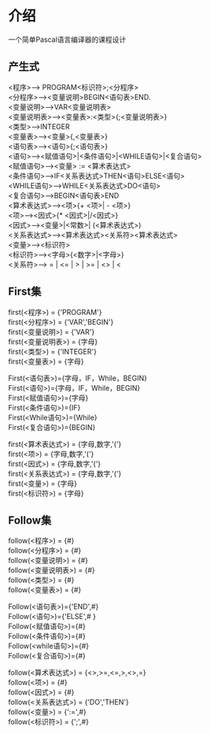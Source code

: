 # 介绍

一个简单Pascal语言编译器的课程设计  

## 产生式

<程序>—> PROGRAM<标识符>;<分程序>  
<分程序>—><变量说明>BEGIN<语句表>END.  
<变量说明>—>VAR<变量说明表>  
<变量说明表>—><变量表>:<类型>{;<变量说明表>}  
<类型>—>INTEGER  
<变量表>—><变量>{,<变量表>}  
<语句表>—><语句>{;<语句表>}  
<语句>—><赋值语句>|<条件语句>|<WHILE语句>|<复合语句>  
<赋值语句>—><变量> := <算术表达式>  
<条件语句>—>IF<关系表达式>THEN<语句>ELSE<语句>  
<WHILE语句>—>WHILE<关系表达式>DO<语句>  
<复合语句>—>BEGIN<语句表>END  
<算术表达式>—><项>{+ <项>| - <项>}  
<项>—><因式>{* <因式>|/<因式>}  
<因式>—><变量>|<常数>| (<算术表达式>)  
<关系表达式>—><算术表达式><关系符><算术表达式>  
<变量>—><标识符>  
<标识符>—><字母>{<数字>|<字母>}  
<关系符>—> = | <= | > | >= | <> | <

## First集

first(<程序>) = {'PROGRAM'}  
first(<分程序>) = {'VAR','BEGIN'}  
first(<变量说明>) = {'VAR'}  
first(<变量说明表>) = {字母}  
first(<类型>) = {'INTEGER'}  
first(<变量表>) = {字母}  

First(<语句表>)={字母，IF，While，BEGIN}  
First(<语句>)={字母，IF，While，BEGIN}  
First(<赋值语句>)={字母}  
First(<条件语句>)={IF}  
First(<While语句>)={While}  
First(<复合语句>)={BEGIN}  

first(<算术表达式>) = {字母,数字,'('}  
first(<项>) = {字母,数字,'('}  
first(<因式>) = {字母,数字,'('}  
first(<关系表达式>) = {字母,数字,'('}  
first(<变量>) = {字母}  
first(<标识符>) = {字母}

## Follow集

follow(<程序>) = {#}  
follow(<分程序>) = {#}  
follow(<变量说明>) = {#}  
follow(<变量说明表>) = {#}  
follow(<类型>) = {#}  
follow(<变量表>) = {#}  

Follow(<语句表>)={'END',#}  
Follow(<语句>)={'ELSE',# }  
Follow(<赋值语句>)={#}  
Follow(<条件语句>)={#}  
Follow(<while语句>)={#}  
Follow(<复合语句>)={#}  

follow(<算术表达式>) = {<>,>=,<=,>,<>,=}  
follow(<项>) = {#}  
follow(<因式>) = {#}  
follow(<关系表达式>) = {'DO','THEN'}  
follow(<变量>) = {':=',#}  
follow(<标识符>) = {';',#}  
